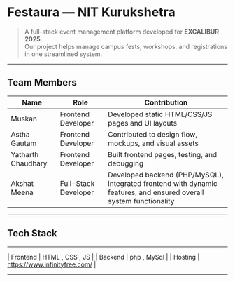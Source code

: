 # Festaura — NIT Kurukshetra

> A full-stack event management platform developed for **EXCALIBUR 2025**.  
> Our project helps manage campus fests, workshops, and registrations in one streamlined system.

---

## Team Members

| Name | Role | Contribution |
|------|------|---------------|
| Muskan	| Frontend Developer	| Developed static HTML/CSS/JS pages and UI layouts |
| Astha Gautam | Frontend Developer | 	Contributed to design flow, mockups, and visual assets |
| Yatharth Chaudhary | Frontend Developer	| Built frontend pages, testing, and debugging |
| Akshat Meena	| Full-Stack Developer | Developed backend (PHP/MySQL), integrated frontend with dynamic features, and ensured overall system functionality |

---

## Tech Stack
---
|  Frontend                    |   HTML , CSS , JS                   |
|  Backend                    |   php , MySql                 |
|  Hosting                   |  https://www.infinityfree.com/              |

---

